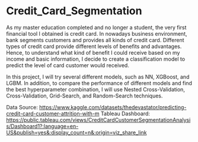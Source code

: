 # Credit_Card_Segmentation

As my master education completed and no longer a student, the very first financial tool I obtained is credit card. In nowadays business environment, bank segments customers and provides all kinds of credit card. Different types of credit card provide different levels of benefits and advantages. Hence, to understand what kind of benefit I could receive based on my income and basic information, I decide to create a classification model to predict the level of card customer would received.  
     
In this project, I will try several different models, such as NN, XGBoost, and LGBM. In addition, to compare the performance of different models and find the best hyperparameter combination, I will use Nested Cross-Validation, Cross-Validation, Grid-Search, and Random-Search techniques.

Data Source: https://www.kaggle.com/datasets/thedevastator/predicting-credit-card-customer-attrition-with-m
Tableau Dashboard: https://public.tableau.com/views/CreditCardCustomerSegmentationAnalysis/Dashboard1?:language=en-US&publish=yes&:display_count=n&:origin=viz_share_link
